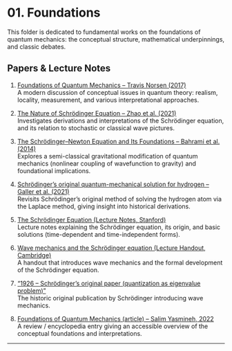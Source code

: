 # 01. Foundations

This folder is dedicated to fundamental works on the foundations of quantum mechanics: the conceptual structure, mathematical underpinnings, and classic debates.

## Papers & Lecture Notes

1. [Foundations of Quantum Mechanics – Travis Norsen (2017)](https://pages.jh.edu/rrynasi1/HealeySeminar/literature/Norsen2017FoundationsOfQuantumMechanics.pdf)  
   A modern discussion of conceptual issues in quantum theory: realism, locality, measurement, and various interpretational approaches.  

2. [The Nature of Schrödinger Equation – Zhao et al. (2021)](https://arxiv.org/pdf/2108.06198)  
   Investigates derivations and interpretations of the Schrödinger equation, and its relation to stochastic or classical wave pictures.  

3. [The Schrödinger–Newton Equation and Its Foundations – Bahrami et al. (2014)](https://arxiv.org/abs/1407.4370)  
   Explores a semi-classical gravitational modification of quantum mechanics (nonlinear coupling of wavefunction to gravity) and foundational implications.  

4. [Schrödinger’s original quantum-mechanical solution for hydrogen – Galler et al. (2021)](https://site.physics.georgetown.edu/~jkf/publications/schrodinger_ejp_2021.pdf)  
   Revisits Schrödinger’s original method of solving the hydrogen atom via the Laplace method, giving insight into historical derivations.

5. [The Schrödinger Equation (Lecture Notes, Stanford)](https://web.stanford.edu/~oas/SI/QM/notes/QMLect5.pdf)  
   Lecture notes explaining the Schrödinger equation, its origin, and basic solutions (time-dependent and time-independent forms).

6. [Wave mechanics and the Schrödinger equation (Lecture Handout, Cambridge)](https://www.tcm.phy.cam.ac.uk/~bds10/aqp/handout_foundations.pdf)  
   A handout that introduces wave mechanics and the formal development of the Schrödinger equation.

7. [“1926 – Schrödinger’s original paper (quantization as eigenvalue problem)”](https://ee.sharif.edu/~sarvari/25290/1926-Schrodinger.pdf)  
   The historic original publication by Schrödinger introducing wave mechanics.  

8. [Foundations of Quantum Mechanics (article) – Salim Yasmineh, 2022](https://philsci-archive.pitt.edu/22081/1/encyclopedia-02-00071%20%284%29.pdf)  
   A review / encyclopedia entry giving an accessible overview of the conceptual foundations and interpretations.

---

